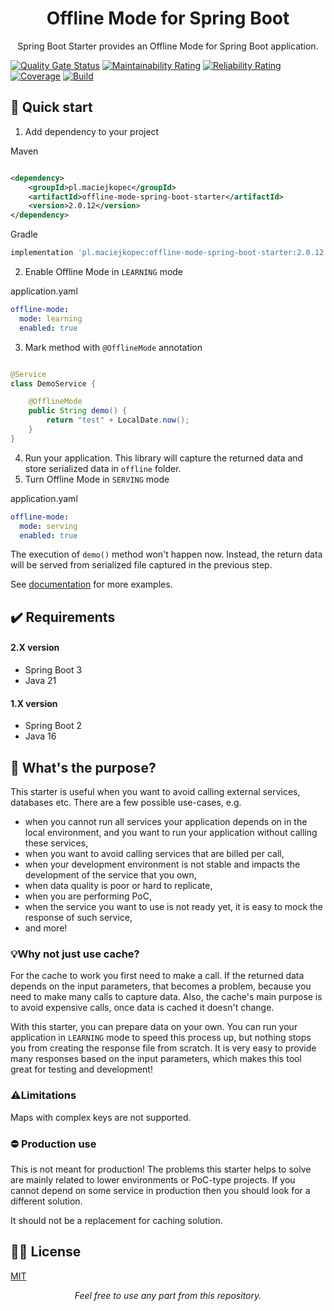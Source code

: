 <h1 align="center">  
Offline Mode for Spring Boot 
</h1>
<p align="center">
Spring Boot Starter provides an Offline Mode for Spring Boot application.</p>

[![Quality Gate Status](https://sonarcloud.io/api/project_badges/measure?project=maciejkopecpl_offline-mode-spring-boot-starter&metric=alert_status)](https://sonarcloud.io/summary/new_code?id=maciejkopecpl_offline-mode-spring-boot-starter)
[![Maintainability Rating](https://sonarcloud.io/api/project_badges/measure?project=maciejkopecpl_offline-mode-spring-boot-starter&metric=sqale_rating)](https://sonarcloud.io/summary/new_code?id=maciejkopecpl_offline-mode-spring-boot-starter)
[![Reliability Rating](https://sonarcloud.io/api/project_badges/measure?project=maciejkopecpl_offline-mode-spring-boot-starter&metric=reliability_rating)](https://sonarcloud.io/summary/new_code?id=maciejkopecpl_offline-mode-spring-boot-starter)
[![Coverage](https://sonarcloud.io/api/project_badges/measure?project=maciejkopecpl_offline-mode-spring-boot-starter&metric=coverage)](https://sonarcloud.io/summary/new_code?id=maciejkopecpl_offline-mode-spring-boot-starter)
[![Build](https://github.com/maciejkopecpl/offline-mode-spring-boot-starter/actions/workflows/build.yml/badge.svg)](https://github.com/maciejkopecpl/offline-mode-spring-boot-starter/actions/workflows/build.yml)

## 🚀 Quick start

1. Add dependency to your project

Maven

```xml

<dependency>
    <groupId>pl.maciejkopec</groupId>
    <artifactId>offline-mode-spring-boot-starter</artifactId>
    <version>2.0.12</version>
</dependency>
```

Gradle

```groovy
implementation 'pl.maciejkopec:offline-mode-spring-boot-starter:2.0.12'
```

2. Enable Offline Mode in `LEARNING` mode

application.yaml

```yaml
offline-mode:
  mode: learning
  enabled: true
```

3. Mark method with `@OfflineMode` annotation

```java

@Service
class DemoService {

    @OfflineMode
    public String demo() {
        return "test" + LocalDate.now();
    }
}
```

4. Run your application. This library will capture the returned data and store serialized data in `offline` folder.
5. Turn Offline Mode in `SERVING` mode

application.yaml

```yaml
offline-mode:
  mode: serving
  enabled: true
```

The execution of `demo()` method won't happen now. Instead, the return data will be served from serialized file captured
in the previous step.

See [documentation](https://github.com/maciejkopecpl/offline-mode-spring-boot-starter/wiki) for more examples.

## ✔️ Requirements
#### 2.X version
- Spring Boot 3
- Java 21

#### 1.X version
- Spring Boot 2
- Java 16

## 🧐 What's the purpose?

This starter is useful when you want to avoid calling external services, databases etc. There are a few possible
use-cases, e.g.

* when you cannot run all services your application depends on in the local environment, and you want to run your
  application without calling these services,
* when you want to avoid calling services that are billed per call,
* when your development environment is not stable and impacts the development of the service that you own,
* when data quality is poor or hard to replicate,
* when you are performing PoC,
* when the service you want to use is not ready yet, it is easy to mock the response of such service,
* and more!

### 💡Why not just use cache?

For the cache to work you first need to make a call. If the returned data depends on the input parameters, that becomes
a problem, because you need to make many calls to capture data. Also, the cache's main purpose is to avoid expensive
calls, once data is cached it doesn't change.

With this starter, you can prepare data on your own. You can run your application in `LEARNING` mode to speed this
process up, but nothing stops you from creating the response file from scratch. It is very easy to provide many
responses based on the input parameters, which makes this tool great for testing and development!

### ⚠️Limitations
Maps with complex keys are not supported.

### ⛔ Production use

This is not meant for production! The problems this starter helps to solve are mainly related to lower environments or
PoC-type projects. If you cannot depend on some service in production then you should look for a different solution.

It should not be a replacement for caching solution.

## 👨‍⚖️ License

[MIT](LICENSE)
  <p align="center" style="font-style: italic;">
Feel free to use any part from this repository.
</p>
